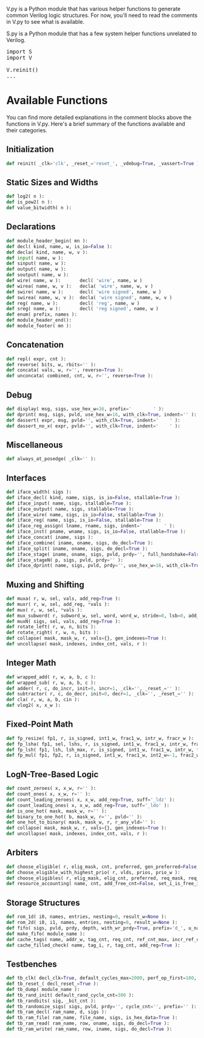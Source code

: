 V.py is a Python module that has various helper functions to generate common Verilog logic structures.
For now, you'll need to read the comments in V.py to see what is available.

S.py is a Python module that has a few system helper functions unrelated to Verilog.


<pre>
import S
import V
 
V.reinit()
...
</pre>

# Available Functions

You can find more detailed explanations in the comment blocks above the functions in V.py. Here's a brief summary of the functions available and their categories.

## Initialization

```python
def reinit( _clk='clk', _reset_='reset_', _vdebug=True, _vassert=True ):
```

## Static Sizes and Widths

```python
def log2( n ):
def is_pow2( n ):
def value_bitwidth( n ):
```

## Declarations

```python
def module_header_begin( mn ):
def decl( kind, name, w, is_io=False ):     
def decla( kind, name, w, v ):
def input( name, w ):      
def sinput( name, w ):     
def output( name, w ):     
def soutput( name, w ):    
def wire( name, w ):       decl( 'wire', name, w )
def wirea( name, w, v ):   decla( 'wire', name, w, v )
def swire( name, w ):      decl( 'wire signed', name, w )
def swirea( name, w, v ):  decla( 'wire signed', name, w, v )
def reg( name, w ):        decl( 'reg', name, w )
def sreg( name, w ):       decl( 'reg signed', name, w )
def enum( prefix, names ):
def module_header_end():
def module_footer( mn ):
```

## Concatenation

```python
def repl( expr, cnt ):
def reverse( bits, w, rbits='' ):
def concata( vals, w, r='', reverse=True ):
def unconcata( combined, cnt, w, r='', reverse=True ):
```

## Debug

```python
def display( msg, sigs, use_hex_w=16, prefix='        ' ):
def dprint( msg, sigs, pvld, use_hex_w=16, with_clk=True, indent='' ):
def dassert( expr, msg, pvld='', with_clk=True, indent='    ' ):
def dassert_no_x( expr, pvld='', with_clk=True, indent='    ' ):
```

## Miscellaneous

```python
def always_at_posedge( _clk='' ):
```

## Interfaces

```python
def iface_width( sigs ):
def iface_decl( kind, name, sigs, is_io=False, stallable=True ):
def iface_input( name, sigs, stallable=True ):
def iface_output( name, sigs, stallable=True ):
def iface_wire( name, sigs, is_io=False, stallable=True ):
def iface_reg( name, sigs, is_io=False, stallable=True ):
def iface_reg_assign( lname, rname, sigs, indent='        ' ):
def iface_inst( pname, wname, sigs, is_io=False, stallable=True ):
def iface_concat( iname, sigs ):
def iface_combine( iname, oname, sigs, do_decl=True ):
def iface_split( iname, oname, sigs, do_decl=True ):
def iface_stage( iname, oname, sigs, pvld, prdy='', full_handshake=False, do_dprint=True ):
def iface_stageN( p, sigs, pvld, prdy='' ):
def iface_dprint( name, sigs, pvld, prdy='', use_hex_w=16, with_clk=True, indent='' ):
```

## Muxing and Shifting

```python
def muxa( r, w, sel, vals, add_reg=True ):
def muxr( r, w, sel, add_reg, *vals ):
def mux( r, w, sel, *vals ):
def mux_subword( r, subword_w, sel, word, word_w, stride=0, lsb=0, add_reg=True ):
def muxN( sigs, sel, vals, add_reg=True ):
def rotate_left( r, w, n, bits ):
def rotate_right( r, w, n, bits ):
def collapse( mask, mask_w, r, vals={}, gen_indexes=True ):
def uncollapse( mask, indexes, index_cnt, vals, r ):
```

## Integer Math

```python
def wrapped_add( r, w, a, b, c ):
def wrapped_sub( r, w, a, b, c ):
def adder( r, c, do_incr, init=0, incr=1, _clk='', _reset_='' ):
def subtractor( r, c, do_decr, init=0, decr=1, _clk='', _reset_='' ):
def cla( r, w, a, b, cin ):
def vlog2( x, x_w ):
```

## Fixed-Point Math

```python
def fp_resize( fp1, r, is_signed, int1_w, frac1_w, intr_w, fracr_w ):
def fp_lsha( fp1, sel, lshs, r, is_signed, int1_w, frac1_w, intr_w, fracr_w ):
def fp_lsh( fp1, lsh, lsh_max, r, is_signed, int1_w, frac1_w, intr_w, fracr_w ):
def fp_mul( fp1, fp2, r, is_signed, int1_w, frac1_w, int2_w=-1, frac2_w=-1, intr_w=-1, fracr_w=-1, extra_lsh='', extra_lsh_max=0 ):
```

## LogN-Tree-Based Logic

```python
def count_zeroes( x, x_w, r='' ):
def count_ones( x, x_w, r='' ):
def count_leading_zeroes( x, x_w, add_reg=True, suff='_ldz' ):
def count_leading_ones( x, x_w, add_reg=True, suff='_ldo' ):
def is_one_hot( mask, mask_w, r='' ):
def binary_to_one_hot( b, mask_w, r='', pvld='' ):
def one_hot_to_binary( mask, mask_w, r, r_any_vld='' ):
def collapse( mask, mask_w, r, vals={}, gen_indexes=True ):
def uncollapse( mask, indexes, index_cnt, vals, r ):
```

## Arbiters

```python
def choose_eligible( r, elig_mask, cnt, preferred, gen_preferred=False, adv_preferred='' ):
def choose_eligible_with_highest_prio( r, vlds, prios, prio_w ):
def choose_eligibles( r, elig_mask, elig_cnt, preferred, req_mask, req_cnt, gen_preferred=False ):
def resource_accounting( name, cnt, add_free_cnt=False, set_i_is_free_i=False ):
```

## Storage Structures

```python
def rom_1d( i0, names, entries, nesting=0, result_w=None ):
def rom_2d( i0, i1, names, entries, nesting=0, result_w=None ):
def fifo( sigs, pvld, prdy, depth, with_wr_prdy=True, prefix='d_', u_name='' ):
def make_fifo( module_name ):
def cache_tags( name, addr_w, tag_cnt, req_cnt, ref_cnt_max, incr_ref_cnt_max=1, decr_req_cnt=0, can_always_alloc=False ):
def cache_filled_check( name, tag_i, r, tag_cnt, add_reg=True ):
```

## Testbenches

```python
def tb_clk( decl_clk=True, default_cycles_max=2000, perf_op_first=100, perf_op_last=200 ):
def tb_reset_( decl_reset_=True ):
def tb_dump( module_name ):
def tb_rand_init( default_rand_cycle_cnt=300 ):
def tb_randbits( sig, _bit_cnt ):
def tb_randomize_sigs( sigs, pvld, prdy='', cycle_cnt='', prefix='' ):
def tb_ram_decl( ram_name, d, sigs ):
def tb_ram_file( ram_name, file_name, sigs, is_hex_data=True ):
def tb_ram_read( ram_name, row, oname, sigs, do_decl=True ):
def tb_ram_write( ram_name, row, iname, sigs, do_decl=True ):
```
